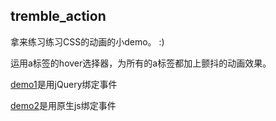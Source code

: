 ## tremble_action

拿来练习练习CSS的动画的小demo。 :)  

运用a标签的hover选择器，为所有的a标签都加上颤抖的动画效果。  

[demo1](http://pkjy.github.io/HTML-CSS-JavaScript-test/src/tremble-action/demo1.htm)是用jQuery绑定事件  

[demo2](http://pkjy.github.io/HTML-CSS-JavaScript-test/src/tremble-action/demo2.htm)是用原生js绑定事件
